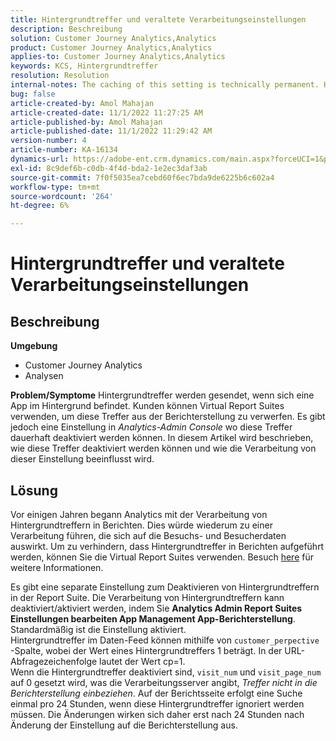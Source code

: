 ```yaml
---
title: Hintergrundtreffer und veraltete Verarbeitungseinstellungen
description: Beschreibung
solution: Customer Journey Analytics,Analytics
product: Customer Journey Analytics,Analytics
applies-to: Customer Journey Analytics,Analytics
keywords: KCS, Hintergrundtreffer
resolution: Resolution
internal-notes: The caching of this setting is technically permanent. However, since we restart those services daily, we are practically manually busting that cache once very 24 hours. The setting caching behavior isn't really documented and is more just of an implementation detail. Therefore, be careful when sharing the information with customers.
bug: false
article-created-by: Amol Mahajan
article-created-date: 11/1/2022 11:27:25 AM
article-published-by: Amol Mahajan
article-published-date: 11/1/2022 11:29:42 AM
version-number: 4
article-number: KA-16134
dynamics-url: https://adobe-ent.crm.dynamics.com/main.aspx?forceUCI=1&pagetype=entityrecord&etn=knowledgearticle&id=14339225-d859-ed11-9561-6045bd006f95
exl-id: 8c9def6b-c0db-4f4d-bda2-1e2ec3daf3ab
source-git-commit: 7f0f5035ea7cebd60f6ec7bda9de6225b6c602a4
workflow-type: tm+mt
source-wordcount: '264'
ht-degree: 6%

---
```


# Hintergrundtreffer und veraltete Verarbeitungseinstellungen

## Beschreibung

<b>Umgebung</b>
- Customer Journey Analytics
- Analysen



<b>Problem/Symptome</b>
Hintergrundtreffer werden gesendet, wenn sich eine App im Hintergrund befindet. Kunden können Virtual Report Suites verwenden, um diese Treffer aus der Berichterstellung zu verwerfen. Es gibt jedoch eine Einstellung in *Analytics-Admin Console* wo diese Treffer dauerhaft deaktiviert werden können. In diesem Artikel wird beschrieben, wie diese Treffer deaktiviert werden können und wie die Verarbeitung von dieser Einstellung beeinflusst wird.


## Lösung


Vor einigen Jahren begann Analytics mit der Verarbeitung von Hintergrundtreffern in Berichten. Dies würde wiederum zu einer Verarbeitung führen, die sich auf die Besuchs- und Besucherdaten auswirkt. Um zu verhindern, dass Hintergrundtreffer in Berichten aufgeführt werden, können Sie die Virtual Report Suites verwenden. Besuch [here](https://docs.adobe.com/content/help/de-DE/analytics/components/virtual-report-suites/vrs-components.html) für weitere Informationen.

Es gibt eine separate Einstellung zum Deaktivieren von Hintergrundtreffern in der Report Suite. Die Verarbeitung von Hintergrundtreffern kann deaktiviert/aktiviert werden, indem Sie <b>Analytics Admin Report Suites Einstellungen bearbeiten App Management App-Berichterstellung</b>. Standardmäßig ist die Einstellung aktiviert.
<br>Hintergrundtreffer im Daten-Feed können mithilfe von `customer_perpective` -Spalte, wobei der Wert eines Hintergrundtreffers 1 beträgt. In der URL-Abfragezeichenfolge lautet der Wert cp=1.<br>
Wenn die Hintergrundtreffer deaktiviert sind, `visit_num` und `visit_page_num` auf 0 gesetzt wird, was die Verarbeitungsserver angibt, *Treffer nicht in die Berichterstellung einbeziehen*. Auf der Berichtsseite erfolgt eine Suche einmal pro 24 Stunden, wenn diese Hintergrundtreffer ignoriert werden müssen. Die Änderungen wirken sich daher erst nach 24 Stunden nach Änderung der Einstellung auf die Berichterstellung aus.
